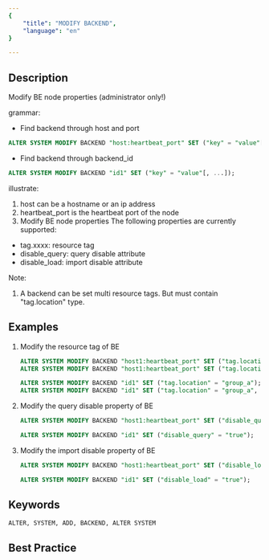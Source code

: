 ```yaml
---
{
    "title": "MODIFY BACKEND",
    "language": "en"
}

---
```


<!--
Licensed to the Apache Software Foundation (ASF) under one
or more contributor license agreements.  See the NOTICE file
distributed with this work for additional information
regarding copyright ownership.  The ASF licenses this file
to you under the Apache License, Version 2.0 (the
"License"); you may not use this file except in compliance
with the License.  You may obtain a copy of the License at

  http://www.apache.org/licenses/LICENSE-2.0

Unless required by applicable law or agreed to in writing,
software distributed under the License is distributed on an
"AS IS" BASIS, WITHOUT WARRANTIES OR CONDITIONS OF ANY
KIND, either express or implied.  See the License for the
specific language governing permissions and limitations
under the License.
-->




## Description

Modify BE node properties (administrator only!)

grammar:

- Find backend through host and port

```sql
ALTER SYSTEM MODIFY BACKEND "host:heartbeat_port" SET ("key" = "value"[, ...]);
```

- Find backend through backend_id

```sql
ALTER SYSTEM MODIFY BACKEND "id1" SET ("key" = "value"[, ...]);
```

  illustrate:

1. host can be a hostname or an ip address
2. heartbeat_port is the heartbeat port of the node
3. Modify BE node properties The following properties are currently supported:

- tag.xxxx: resource tag
- disable_query: query disable attribute
- disable_load: import disable attribute

Note:
1. A backend can be set multi resource tags. But must contain "tag.location" type.

## Examples

1. Modify the resource tag of BE

    ```sql
    ALTER SYSTEM MODIFY BACKEND "host1:heartbeat_port" SET ("tag.location" = "group_a");
    ALTER SYSTEM MODIFY BACKEND "host1:heartbeat_port" SET ("tag.location" = "group_a", "tag.compute" = "c1");
    ```
   
    ```sql
    ALTER SYSTEM MODIFY BACKEND "id1" SET ("tag.location" = "group_a");
    ALTER SYSTEM MODIFY BACKEND "id1" SET ("tag.location" = "group_a", "tag.compute" = "c1");
    ```

2. Modify the query disable property of BE

    ```sql
    ALTER SYSTEM MODIFY BACKEND "host1:heartbeat_port" SET ("disable_query" = "true");
    ```
   
    ```sql
    ALTER SYSTEM MODIFY BACKEND "id1" SET ("disable_query" = "true");
    ```

3. Modify the import disable property of BE

    ```sql
    ALTER SYSTEM MODIFY BACKEND "host1:heartbeat_port" SET ("disable_load" = "true");
    ```
   
    ```sql
    ALTER SYSTEM MODIFY BACKEND "id1" SET ("disable_load" = "true");
    ```

## Keywords

    ALTER, SYSTEM, ADD, BACKEND, ALTER SYSTEM

## Best Practice

